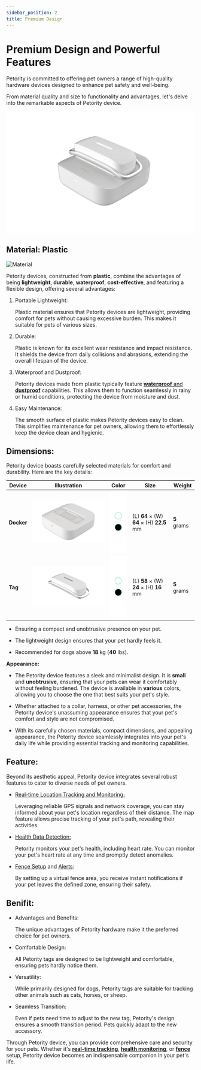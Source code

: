 ```yaml
---
sidebar_position: 2
title: Premium Design
---
```


# Premium Design and Powerful Features
Petority is committed to offering pet owners a range of high-quality hardware devices designed to enhance pet safety and well-being. 

From material quality and size to functionality and advantages, let's delve into the remarkable aspects of Petority device.

![device](/img/devices/device.png)

## Material: Plastic
![Material](/img/devices/material.gif)

Petority devices, constructed from **plastic**, combine the advantages of being **lightweight**, **durable**, **waterproof**, **cost-effective**, and featuring a flexible design, offering several advantages:

1. Portable Lightweight:

	Plastic material ensures that Petority devices are lightweight, providing comfort for pets without causing excessive burden. This makes it suitable for pets of various sizes.

2. Durable:

	Plastic is known for its excellent wear resistance and impact resistance. It shields the device from daily collisions and abrasions, extending the overall lifespan of the device.

3. Waterproof and Dustproof:

	Petority devices made from plastic typically feature [**waterproof** and **dustproof**](/docs/devices/general-information/waterproof-dustproof) capabilities. This allows them to function seamlessly in rainy or humid conditions, protecting the device from moisture and dust.

4. Easy Maintenance:

	The smooth surface of plastic makes Petority devices easy to clean. This simplifies maintenance for pet owners, allowing them to effortlessly keep the device clean and hygienic.

## Dimensions:
Petority device boasts carefully selected materials for comfort and durability. Here are the key details:

| Device  |  Illustration  | Color | Size | Weight |
| ----------- |----------- | ----------- | ----------- | ----------- |
| **Docker** | ![Docker](/img/devices/docker.png) | ![color](/img/devices/color.png) | (L) **64** × (W) **64** × (H) **22.5** mm |  **5** grams |
| **Tag**  | ![Tag](/img/devices/tag.png) |![color](/img/devices/color.png) | (L) **58** × (W) **24** × (H) **16** mm |  **5** grams |

+ Ensuring a compact and unobtrusive presence on your pet.

+ The lightweight design ensures that your pet hardly feels it.

+ Recommended for dogs above **18** kg (**40** lbs).

**Appearance:**

+ The Petority device features a sleek and minimalist design. It is **small** and **unobtrusive**, ensuring that your pets can wear it comfortably without feeling burdened. The device is available in **various** colors, allowing you to choose the one that best suits your pet's style.

+ Whether attached to a collar, harness, or other pet accessories, the Petority device's unassuming appearance ensures that your pet's comfort and style are not compromised.

+ With its carefully chosen materials, compact dimensions, and appealing appearance, the Petority device seamlessly integrates into your pet's daily life while providing essential tracking and monitoring capabilities.

## Feature:
Beyond its aesthetic appeal, Petority device integrates several robust features to cater to diverse needs of pet owners.

+ [Real-time Location Tracking and Monitoring:](/docs/petority/features/live-tracking)
  
    Leveraging reliable GPS signals and network coverage, you can stay informed about your pet's location regardless of their distance. The map feature allows precise tracking of your pet's path, revealing their activities.

+ [Health Data Detection:](/docs/petority/features/health-monitoring)

  Petority monitors your pet's health, including heart rate. You can monitor your pet's heart rate at any time and promptly detect anomalies.
  
+ [Fence Setup](/docs/petority/features/fence) and [Alerts](/docs/petority/notification/fence-event):

    By setting up a virtual fence area, you receive instant notifications if your pet leaves the defined zone, ensuring their safety.

## Benifit:
  
+ Advantages and Benefits:

    The unique advantages of Petority hardware make it the preferred choice for pet owners.

+ Comfortable Design:

  All Petority tags are designed to be lightweight and comfortable, ensuring pets hardly notice them.
  
+ Versatility:

  While primarily designed for dogs, Petority tags are suitable for tracking other animals such as cats, horses, or sheep.
  
+ Seamless Transition:

  Even if pets need time to adjust to the new tag, Petority's design ensures a smooth transition period. Pets quickly adapt to the new accessory.

Through Petority device, you can provide comprehensive care and security for your pets. Whether it's [**real-time tracking**](/docs/petority/features/live-tracking), [**health monitoring**](/docs/petority/features/health-monitoring), or [**fence**](/docs/petority/features/Fence) setup, Petority device becomes an indispensable companion in your pet's life.
